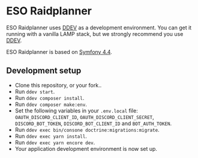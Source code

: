# ESO Raidplanner

ESO Raidplanner uses [DDEV](https://github.com/drud/ddev) as a development environment. You can get it running with a vanilla LAMP stack, but we strongly recommend you use [DDEV](https://github.com/drud/ddev).

ESO Raidplanner is based on [Symfony 4.4](https://symfony.com/releases/4.4).

## Development setup

* Clone this repository, or your fork..
* Run `ddev start`.
* Run `ddev composer install`.
* Run `ddev composer make:env`.
* Set the following variables in your `.env.local` file: `OAUTH_DISCORD_CLIENT_ID`, `OAUTH_DISCORD_CLIENT_SECRET`, `DISCORD_BOT_TOKEN`, `DISCORD_BOT_CLIENT_ID` and `BOT_AUTH_TOKEN`.
* Run `ddev exec bin/consone doctrine:migrations:migrate`.
* Run `ddev exec yarn install`.
* Run `ddev exec yarn encore dev`.
* Your application development environment is now set up.